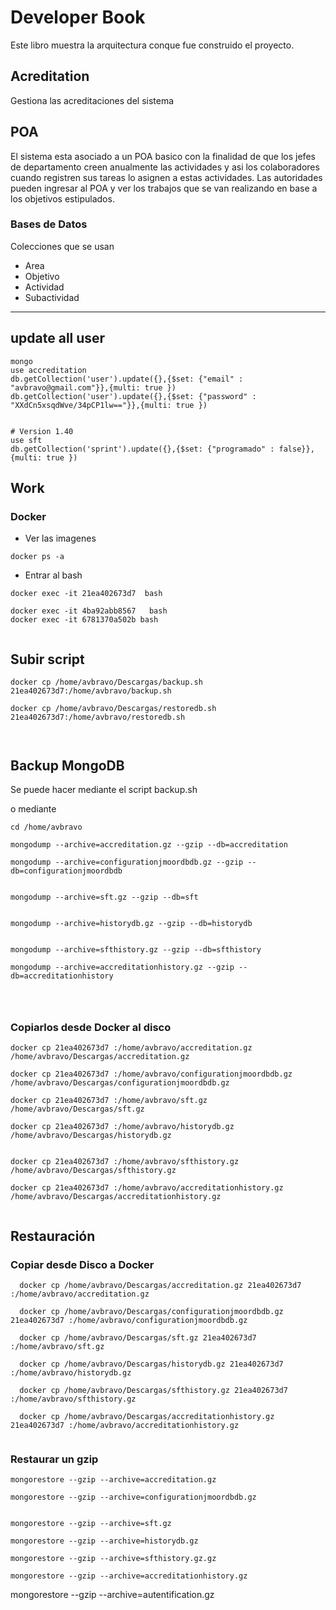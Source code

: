 # Developer Book

Este libro muestra la arquitectura conque fue construido el proyecto.

## Acreditation
Gestiona las acreditaciones del sistema

## POA
El sistema esta asociado a un POA basico con la finalidad de que los jefes de departamento creen anualmente las actividades y asi los colaboradores cuando registren sus tareas lo asignen a estas actividades.
Las autoridades pueden ingresar al POA y ver los trabajos que se van realizando en base a los objetivos estipulados.

### Bases de Datos
Colecciones que se usan
- Area
- Objetivo
- Actividad
- Subactividad

----


## update all user
```
mongo
use accreditation
db.getCollection('user').update({},{$set: {"email" : "avbravo@gmail.com"}},{multi: true })
db.getCollection('user').update({},{$set: {"password" : "XXdCn5xsqdWve/34pCP1lw=="}},{multi: true })


# Version 1.40
use sft
db.getCollection('sprint').update({},{$set: {"programado" : false}},{multi: true })
```



## Work
### Docker

- Ver las imagenes
```
docker ps -a 
```
- Entrar al bash
```
docker exec -it 21ea402673d7  bash

docker exec -it 4ba92abb8567   bash
docker exec -it 6781370a502b bash


```


## Subir script

```shell
docker cp /home/avbravo/Descargas/backup.sh 21ea402673d7:/home/avbravo/backup.sh

docker cp /home/avbravo/Descargas/restoredb.sh 21ea402673d7:/home/avbravo/restoredb.sh



```




## Backup MongoDB


Se puede hacer mediante el script backup.sh

o
mediante

```
cd /home/avbravo

mongodump --archive=accreditation.gz --gzip --db=accreditation

mongodump --archive=configurationjmoordbdb.gz --gzip --db=configurationjmoordbdb


mongodump --archive=sft.gz --gzip --db=sft


mongodump --archive=historydb.gz --gzip --db=historydb


mongodump --archive=sfthistory.gz --gzip --db=sfthistory

mongodump --archive=accreditationhistory.gz --gzip --db=accreditationhistory




```

### Copiarlos desde Docker al disco

```
docker cp 21ea402673d7 :/home/avbravo/accreditation.gz  /home/avbravo/Descargas/accreditation.gz

docker cp 21ea402673d7 :/home/avbravo/configurationjmoordbdb.gz  /home/avbravo/Descargas/configurationjmoordbdb.gz

docker cp 21ea402673d7 :/home/avbravo/sft.gz  /home/avbravo/Descargas/sft.gz

docker cp 21ea402673d7 :/home/avbravo/historydb.gz  /home/avbravo/Descargas/historydb.gz


docker cp 21ea402673d7 :/home/avbravo/sfthistory.gz  /home/avbravo/Descargas/sfthistory.gz

docker cp 21ea402673d7 :/home/avbravo/accreditationhistory.gz  /home/avbravo/Descargas/accreditationhistory.gz


```


## Restauración

### Copiar desde Disco a Docker
```
  docker cp /home/avbravo/Descargas/accreditation.gz 21ea402673d7 :/home/avbravo/accreditation.gz

  docker cp /home/avbravo/Descargas/configurationjmoordbdb.gz 21ea402673d7 :/home/avbravo/configurationjmoordbdb.gz

  docker cp /home/avbravo/Descargas/sft.gz 21ea402673d7 :/home/avbravo/sft.gz

  docker cp /home/avbravo/Descargas/historydb.gz 21ea402673d7 :/home/avbravo/historydb.gz

  docker cp /home/avbravo/Descargas/sfthistory.gz 21ea402673d7 :/home/avbravo/sfthistory.gz

  docker cp /home/avbravo/Descargas/accreditationhistory.gz 21ea402673d7 :/home/avbravo/accreditationhistory.gz


```

### Restaurar un gzip
```
mongorestore --gzip --archive=accreditation.gz
 
mongorestore --gzip --archive=configurationjmoordbdb.gz


mongorestore --gzip --archive=sft.gz

mongorestore --gzip --archive=historydb.gz

mongorestore --gzip --archive=sfthistory.gz.gz

mongorestore --gzip --archive=accreditationhistory.gz
```


mongorestore --gzip --archive=autentification.gz
